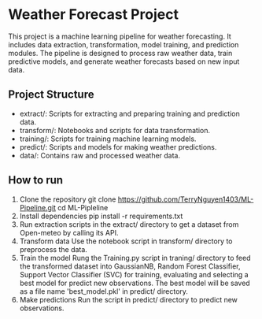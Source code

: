 # Weather Forecast Project
This project is a machine learning pipeline for weather forecasting. It includes data extraction, transformation, model training, and prediction modules. The pipeline is designed to process raw weather data, train predictive models, and generate weather forecasts based on new input data.

## Project Structure
- extract/: Scripts for extracting and preparing training and prediction data.
- transform/: Notebooks and scripts for data transformation.
- training/: Scripts for training machine learning models.
- predict/: Scripts and models for making weather predictions.
- data/: Contains raw and processed weather data.

## How to run
1. Clone the repository
    git clone https://github.com/TerryNguyen1403/ML-Pipeline.git
    cd ML-Pipleline
2. Install dependencies
    pip install -r requirements.txt
3. Run extraction scripts in the extract/ directory to get a dataset from Open-meteo by calling its API.
4. Transform data
    Use the notebook script in transform/ directory to preprocess the data.
5. Train the model
    Rung the Training.py script in traning/ directory to feed the transformed dataset into GaussianNB, Random Forest Classifier, Support Vector Classifier (SVC) for training, evaluating and selecting a best model for predict new observations. The best model will be saved as a file name 'best_model.pkl' in predict/ directory.
6. Make predictions
    Run the script in predict/ directory to predict new observations.
